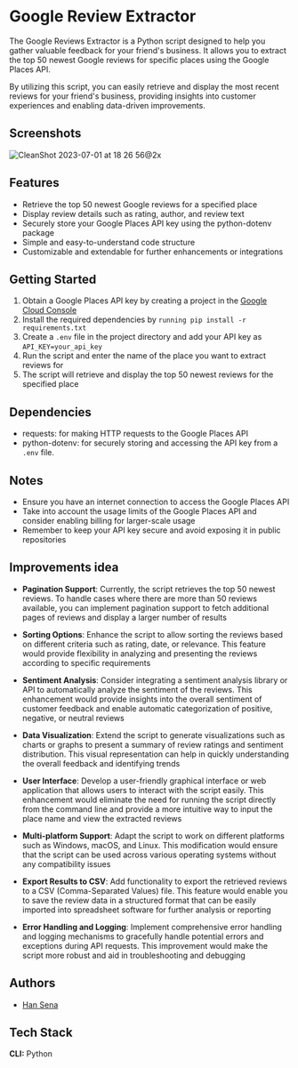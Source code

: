 
# Google Review Extractor

The Google Reviews Extractor is a Python script designed to help you gather valuable feedback for your friend's business. It allows you to extract the top 50 newest Google reviews for specific places using the Google Places API.

By utilizing this script, you can easily retrieve and display the most recent reviews for your friend's business, providing insights into customer experiences and enabling data-driven improvements.


## Screenshots

![CleanShot 2023-07-01 at 18 26 56@2x](https://github.com/hidayatabisena/google-review-extractor/assets/3937792/a01a23fb-5e47-4ed1-b779-4c7bb894f547)


## Features

- Retrieve the top 50 newest Google reviews for a specified place
- Display review details such as rating, author, and review text
- Securely store your Google Places API key using the python-dotenv package
- Simple and easy-to-understand code structure
- Customizable and extendable for further enhancements or integrations


## Getting Started

1. Obtain a Google Places API key by creating a project in the [Google Cloud Console](https://console.cloud.google.com/)
2. Install the required dependencies by `running pip install -r requirements.txt`
3. Create a `.env` file in the project directory and add your API key as `API_KEY=your_api_key`
4. Run the script and enter the name of the place you want to extract reviews for
5. The script will retrieve and display the top 50 newest reviews for the specified place


## Dependencies

- requests: for making HTTP requests to the Google Places API
- python-dotenv: for securely storing and accessing the API key from a `.env` file.


## Notes

- Ensure you have an internet connection to access the Google Places API
- Take into account the usage limits of the Google Places API and consider enabling billing for larger-scale usage
- Remember to keep your API key secure and avoid exposing it in public repositories


## Improvements idea

- **Pagination Support**: Currently, the script retrieves the top 50 newest reviews. To handle cases where there are more than 50 reviews available, you can implement pagination support to fetch additional pages of reviews and display a larger number of results

- **Sorting Options**: Enhance the script to allow sorting the reviews based on different criteria such as rating, date, or relevance. This feature would provide flexibility in analyzing and presenting the reviews according to specific requirements

- **Sentiment Analysis**: Consider integrating a sentiment analysis library or API to automatically analyze the sentiment of the reviews. This enhancement would provide insights into the overall sentiment of customer feedback and enable automatic categorization of positive, negative, or neutral reviews

- **Data Visualization**: Extend the script to generate visualizations such as charts or graphs to present a summary of review ratings and sentiment distribution. This visual representation can help in quickly understanding the overall feedback and identifying trends

- **User Interface**: Develop a user-friendly graphical interface or web application that allows users to interact with the script easily. This enhancement would eliminate the need for running the script directly from the command line and provide a more intuitive way to input the place name and view the extracted reviews

- **Multi-platform Support**: Adapt the script to work on different platforms such as Windows, macOS, and Linux. This modification would ensure that the script can be used across various operating systems without any compatibility issues

- **Export Results to CSV**: Add functionality to export the retrieved reviews to a CSV (Comma-Separated Values) file. This feature would enable you to save the review data in a structured format that can be easily imported into spreadsheet software for further analysis or reporting

- **Error Handling and Logging**: Implement comprehensive error handling and logging mechanisms to gracefully handle potential errors and exceptions during API requests. This improvement would make the script more robust and aid in troubleshooting and debugging


## Authors

- [Han Sena](https://www.github.com/hidayatabisena)


## Tech Stack

**CLI:** Python

